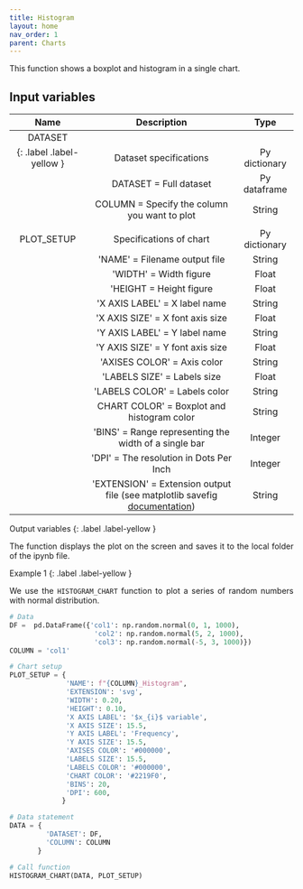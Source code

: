 ```yaml
---
title: Histogram
layout: home
nav_order: 1
parent: Charts
---
```


<p align = "justify">This function shows a boxplot and histogram in a single chart.</p>

<h2>Input variables</h2>


|  **Name**  |                                                                     **Description**                                                                    |    **Type**   |
|:----------:|:------------------------------------------------------------------------------------------------------------------------------------------------------:|:-------------:|
| DATASET  
{: .label .label-yellow } | Dataset specifications                                                                                                                                 | Py dictionary |
|            | DATASET = Full dataset                                                                                                                                 | Py dataframe  |
|            | COLUMN = Specify the column you want to plot                                                                                                           | String        |
|            |                                                                                                                                                        |               |
| PLOT_SETUP | Specifications of chart                                                                                                                                | Py dictionary |
|            | 'NAME' = Filename output file                                                                                                                          | String        |
|            | 'WIDTH' = Width figure                                                                                                                                 | Float         |
|            | 'HEIGHT  = Height figure                                                                                                                               | Float         |
|            | 'X AXIS LABEL' = X label name                                                                                                                          | String        |
|            | 'X AXIS SIZE' = X font axis size                                                                                                                       | Float         |
|            | 'Y AXIS LABEL' = Y label name                                                                                                                          | String        |
|            | 'Y AXIS SIZE' = Y font axis size                                                                                                                       | Float         |
|            | 'AXISES COLOR' = Axis color                                                                                                                            | String        |
|            | 'LABELS SIZE' = Labels size                                                                                                                            | Float         |
|            | 'LABELS COLOR' = Labels color                                                                                                                          | String        |
|            | CHART COLOR' = Boxplot and histogram color                                                                                                             | String        |
|            | 'BINS' = Range representing the width of a single bar                                                                                                  | Integer       |
|            | 'DPI' = The resolution in Dots Per Inch                                                                                                                | Integer       |
|            | 'EXTENSION' = Extension output file (see matplotlib savefig [documentation](https://matplotlib.org/stable/api/_as_gen/matplotlib.pyplot.savefig.html)) | String        |

Output variables
{: .label .label-yellow }

<p align = "justify">The function displays the plot on the screen and saves it to the local folder of the ipynb file.</p>

Example 1
{: .label .label-yellow }

<p align = "justify">We use the <code>HISTOGRAM_CHART</code> function to plot a series of random numbers with normal distribution.</p>

```python
# Data
DF =  pd.DataFrame({'col1': np.random.normal(0, 1, 1000),
                     'col2': np.random.normal(5, 2, 1000),
                     'col3': np.random.normal(-5, 3, 1000)})
COLUMN = 'col1'

# Chart setup
PLOT_SETUP = {
              'NAME': f"{COLUMN}_Histogram",
              'EXTENSION': 'svg',
              'WIDTH': 0.20, 
              'HEIGHT': 0.10,
              'X AXIS LABEL': '$x_{i}$ variable',
              'X AXIS SIZE': 15.5,
              'Y AXIS LABEL': 'Frequency',
              'Y AXIS SIZE': 15.5,
              'AXISES COLOR': '#000000',
              'LABELS SIZE': 15.5,
              'LABELS COLOR': '#000000', 
              'CHART COLOR': '#2219F0',
              'BINS': 20,
              'DPI': 600,
             }

# Data statement 
DATA = {
         'DATASET': DF,
         'COLUMN': COLUMN        
       }  

# Call function
HISTOGRAM_CHART(DATA, PLOT_SETUP)
```
